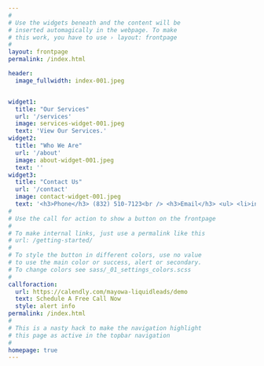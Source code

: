 ```yaml
---
#
# Use the widgets beneath and the content will be
# inserted automagically in the webpage. To make
# this work, you have to use › layout: frontpage
#
layout: frontpage
permalink: /index.html

header:
  image_fullwidth: index-001.jpeg


widget1:
  title: "Our Services"
  url: '/services'
  image: services-widget-001.jpeg
  text: 'View Our Services.'
widget2:
  title: "Who We Are"
  url: '/about'
  image: about-widget-001.jpeg
  text: ''
widget3:
  title: "Contact Us"
  url: '/contact'
  image: contact-widget-001.jpeg
  text: '<h3>Phone</h3> (832) 510-7123<br /> <h3>Email</h3> <ul> <li>info@liquidleads.us</li><li>support@liquidleads.us</li>'
#
# Use the call for action to show a button on the frontpage
#
# To make internal links, just use a permalink like this
# url: /getting-started/
#
# To style the button in different colors, use no value
# to use the main color or success, alert or secondary.
# To change colors see sass/_01_settings_colors.scss
#
callforaction:
  url: https://calendly.com/mayowa-liquidleads/demo
  text: Schedule A Free Call Now
  style: alert info
permalink: /index.html
#
# This is a nasty hack to make the navigation highlight
# this page as active in the topbar navigation
#
homepage: true
---
```




